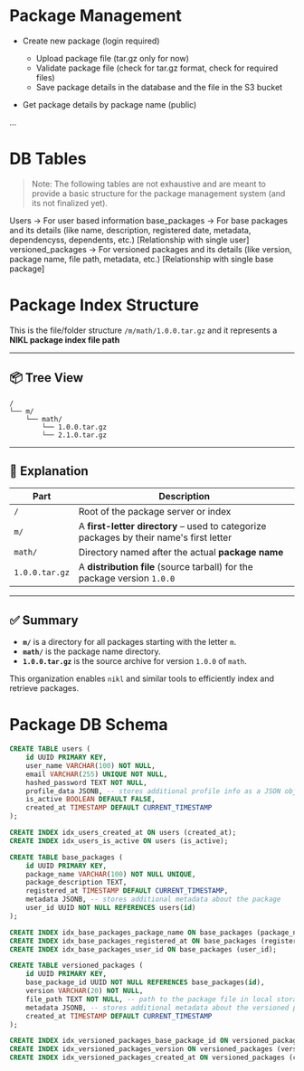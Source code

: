 # Package Management

- Create new package (login required)
    - Upload package file (tar.gz only for now)
    - Validate package file (check for tar.gz format, check for required files)
    - Save package details in the database and the file in the S3 bucket

- Get package details by package name (public)

...


# DB Tables

> Note: The following tables are not exhaustive and are meant to provide a basic structure for the package management system (and its not finalized yet).

Users -> For user based information
base_packages -> For base packages and its details (like name, description, registered date, metadata, dependencyss, dependents, etc.) [Relationship with single user]
versioned_packages -> For versioned packages and its details (like version, package name, file path, metadata, etc.) [Relationship with single base package]


# Package Index Structure

This is the file/folder structure `/m/math/1.0.0.tar.gz` and it represents a **NIKL package index file path**

---

## 📦 Tree View

```
/
└── m/
    └── math/
        └── 1.0.0.tar.gz
        └── 2.1.0.tar.gz
```

---

## 🧠 Explanation

| Part           | Description                                                                             |
| -------------- | --------------------------------------------------------------------------------------- |
| `/`            | Root of the package server or index                                                     |
| `m/`           | A **first-letter directory** – used to categorize packages by their name's first letter |
| `math/`        | Directory named after the actual **package name**                                       |
| `1.0.0.tar.gz` | A **distribution file** (source tarball) for the package version `1.0.0`                |


---

## ✅ Summary

* **`m/`** is a directory for all packages starting with the letter `m`.
* **`math/`** is the package name directory.
* **`1.0.0.tar.gz`** is the source archive for version `1.0.0` of `math`.

This organization enables `nikl` and similar tools to efficiently index and retrieve packages.



# Package DB Schema


```sql
CREATE TABLE users (
    id UUID PRIMARY KEY,
    user_name VARCHAR(100) NOT NULL,
    email VARCHAR(255) UNIQUE NOT NULL,
    hashed_password TEXT NOT NULL,
    profile_data JSONB, -- stores additional profile info as a JSON object
    is_active BOOLEAN DEFAULT FALSE,
    created_at TIMESTAMP DEFAULT CURRENT_TIMESTAMP
);

CREATE INDEX idx_users_created_at ON users (created_at);
CREATE INDEX idx_users_is_active ON users (is_active);
```


```sql
CREATE TABLE base_packages (
    id UUID PRIMARY KEY,
    package_name VARCHAR(100) NOT NULL UNIQUE,
    package_description TEXT,
    registered_at TIMESTAMP DEFAULT CURRENT_TIMESTAMP,
    metadata JSONB, -- stores additional metadata about the package
    user_id UUID NOT NULL REFERENCES users(id)
);

CREATE INDEX idx_base_packages_package_name ON base_packages (package_name);
CREATE INDEX idx_base_packages_registered_at ON base_packages (registered_at);
CREATE INDEX idx_base_packages_user_id ON base_packages (user_id);
```

```sql
CREATE TABLE versioned_packages (
    id UUID PRIMARY KEY,
    base_package_id UUID NOT NULL REFERENCES base_packages(id),
    version VARCHAR(20) NOT NULL,
    file_path TEXT NOT NULL, -- path to the package file in local storage or S3
    metadata JSONB, -- stores additional metadata about the versioned package
    created_at TIMESTAMP DEFAULT CURRENT_TIMESTAMP
);

CREATE INDEX idx_versioned_packages_base_package_id ON versioned_packages (base_package_id);
CREATE INDEX idx_versioned_packages_version ON versioned_packages (version);
CREATE INDEX idx_versioned_packages_created_at ON versioned_packages (created_at);
```
